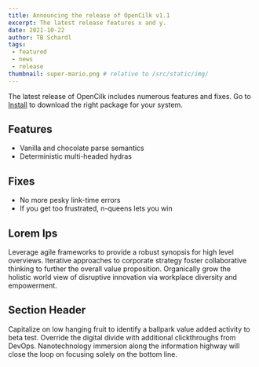 ```yaml
---
title: Announcing the release of OpenCilk v1.1
excerpt: The latest release features x and y.
date: 2021-10-22
author: TB Schardl
tags: 
 - featured
 - news
 - release
thumbnail: super-mario.png # relative to /src/static/img/
---
```


The latest release of OpenCilk includes numerous features and fixes.
Go to [Install](/doc/howto/install/) to download the right package for your system.

## Features
- Vanilla and chocolate parse semantics
- Deterministic multi-headed hydras

## Fixes
- No more pesky link-time errors
- If you get too frustrated, n-queens lets you win

## Lorem Ips

Leverage agile frameworks to provide a robust synopsis for high level overviews. Iterative approaches to corporate strategy foster collaborative thinking to further the overall value proposition. Organically grow the holistic world view of disruptive innovation via workplace diversity and empowerment.

## Section Header

Capitalize on low hanging fruit to identify a ballpark value added activity to beta test. Override the digital divide with additional clickthroughs from DevOps. Nanotechnology immersion along the information highway will close the loop on focusing solely on the bottom line.
